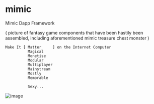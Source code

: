 # mimic
Mimic Dapp Framework

( picture of fantasy game components that have been hastily been assembled, including
aforementioned mimic treasure chest monster )

```
Make It [ Matter     ] on the Internet Computer
          Magical
          Monetise
          Modular
          Multiplayer
          Mainstream
          Mostly
          Memorable

          Sexy...
```
        
![image](https://github.com/user-attachments/assets/036748ac-7d21-4db8-a1da-7385f6b7954d)
